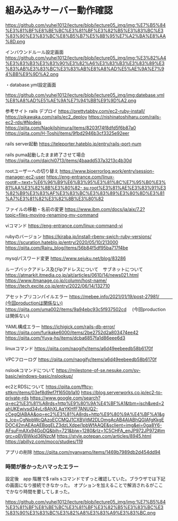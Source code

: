 # 組み込みサーバー動作確認

https://github.com/yuhei1012/lecture/blob/lecture05_img/img:%E7%B5%84%E3%81%BF%E8%BE%BC%E3%81%BF%E3%82%B5%E3%83%BC%E3%83%90%E3%83%BC%E8%B5%B7%E5%8B%95%E7%A2%BA%E8%AA%8D.png


インバウンドルール設定画面
https://github.com/yuhei1012/lecture/blob/lecture05_img/img:%E3%82%A4%E3%83%B3%E3%83%90%E3%82%A6%E3%83%B3%E3%83%89%E3%83%AB%E3%83%BC%E3%83%AB%E8%A8%AD%E5%AE%9A%E7%94%BB%E9%9D%A2.png


・database.yml設定画面

https://github.com/yuhei1012/lecture/blob/lecture05_img/img:datebase.yml%E8%A8%AD%E5%AE%9A%E7%94%BB%E9%9D%A2.png


参考サイト
rails デプロイ
https://prettytabby.com/ec2-ruby-install/
https://pikawaka.com/rails/ec2_deploy
https://nishinatoshiharu.com/rails-ec2-rds/#Nodejs
https://qiita.com/NaokiIshimura/items/8203f74f8dfd5f6b87a0
https://qiita.com/H-Toshi/items/9fbd2946b3cf3325e92eer

rails server起動
https://teleporter.hateblo.jp/entry/rails-port-num

rails puma起動したまま終了させて場合
https://qiita.com/daichi0713/items/4baadd537a3213c4b30d

rootユーザーへの切り替え
https://www.bioerrorlog.work/entry/session-manager-ec2-user
https://eng-entrance.com/linux-root#:~:text=%E6%96%B9%E6%B3%95%E3%81%8C%E7%95%B0%E3%81%AA%E3%82%8B%E3%80%82-,su,root%E3%81%AE%E3%83%91%E3%82%B9%E3%83%AF%E3%83%BC%E3%83%89%E3%80%8D%E3%81%A7%E3%81%82%E3%82%8B%E3%80%82



ファイルの移動・名前の変更
https://www.ibm.com/docs/ja/aix/7.2?topic=files-moving-renaming-mv-command

viコマンド
https://eng-entrance.com/linux-command-vi

rubyのバージョン
https://kiraba.jp/install-rbenv-swich-ruby-versions/
https://scuration.hateblo.jp/entry/2020/05/10/213000
https://qiita.com/Rairu_blog/items/56b84f5df95ba717f4be

mysqlパスワード変更
https://www.sejuku.net/blog/83286


ループバックアドレス及びipアドレスについて　サブネットについて
https://atmarkit.itmedia.co.jp/ait/articles/0610/14/news021.html
https://www.itmanage.co.jp/column/host-name/
https://tech.excite.co.jp/entry/2022/06/14/132710

アセットプリコンパイルエラー
https://mebee.info/2021/01/19/post-27981/　　　(今回productionは関係ない)
https://qiita.com/uma002/items/9a94ebc93c5f937502cd  　(今回productionは関係ない)

YAML構成エラー
https://ichigick.com/rails-db-error/
https://qiita.com/furikake6000/items/2be2752d2a803474ee42
https://qiita.com/Yuya-hs/items/dcba6857fa1d86eee6d3


linuxコマンド
https://qiita.com/naogify/items/a6d49eebeedb58b6170f

VPCフローログ
https://qiita.com/naogify/items/a6d49eebeedb58b6170f

nslookコマンドについて
https://milestone-of-se.nesuke.com/sv-basic/windows-basic/nslookup/

ec2とRDSについて
https://qiita.com/fftcy-sttkm/items/03ef8d9ef7f1650b1a10
https://blog.serverworks.co.jp/ec2-to-private-rds
https://www.google.com/search?q=ec2%E3%81%A8rds+http%E9%80%9A%E4%BF%A1&tbm=isch&ved=2ahUKEwivsd34vLr8AhXLAqYKHfF7ANUQ2-cCegQIABAA&oq=ec2%E3%81%A8rds+http%E9%80%9A%E4%BF%A1&gs_lcp=CgNpbWcQAzoECCMQJ1CXBVjtM2DLOmgAcAB4AIABhQGIAfgKkgEDOC42mAEAoAEBqgELZ3dzLXdpei1pbWfAAQE&sclient=img&ei=0ga8Y6-AFsuFmAXx94GoDQ&bih=721&biw=1280&rlz=1C5CHFA_enJP972JP972#imgrc=pBVBWkid36NzcM
https://style.potepan.com/articles/8945.html
https://abillyz.com/moco/studies/119

アプリの削除
https://qiita.com/nyanyamo/items/1469b7989db2d454dd94


### 時間が掛かったハマったエラー

設定後　app 階層で$ rails sコマンドでずっと確認していた。ブラウザでは下記の画面になり接続できなかった。
オプションを加えることで解消されるがここでかなり時間を要してしまった。

https://github.com/yuhei1012/lecture/blob/lecture05_img/img:%E7%B5%84%E3%81%BF%E8%BE%BC%E3%81%BF%E3%82%B5%E3%83%BC%E3%83%90%E3%83%BC%E3%82%A8%E3%83%A9%E3%83%BC.png
